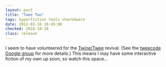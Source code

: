 ```yaml
---
layout: post
title: "Twee Two"
tags: hyperfiction tools sharedware
date: 2012-03-16 16:45:00
checked: 2016-10-18
class: release
---
```

I seem to have volunteered for the [Twine/Twee](http://twinery.org) revival. (See the [tweecode Google group](http://groups.google.com/group/tweecode) for more details.) This means I may have some interactive fiction of my own up soon, so watch this space...
